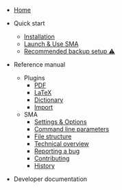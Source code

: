 - [Home](README.md)
- Quick start
  - [Installation](qs-installation.md)
  - [Launch & Use SMA](qs-using-sma.md)
  - [Recommended backup setup ⚠️](qs-backup-setup.md)
- Reference manual
  - Plugins
    - [PDF](plugins-PDF.md)
    - [LaTeX](plugins-LaTeX.md)
    - [Dictionary](plugins-Dictionary.md)
    - [Import](plugins-Import.md)
  - SMA
	- [Settings & Options](refm-sma-options-settings.md)
    - [Command line parameters](refm-sma-command-line-parameters.md)
	- [File structure](refm-sma-file-structure.md)
	- [Technical overview](refm-sma-technical-overview.md)
	- [Reporting a bug](refm-sma-bug-reporting.md)
	- [Contributing](refm-sma-contributing.md)
	- [History](refm-sma-history.md)

- Developer documentation